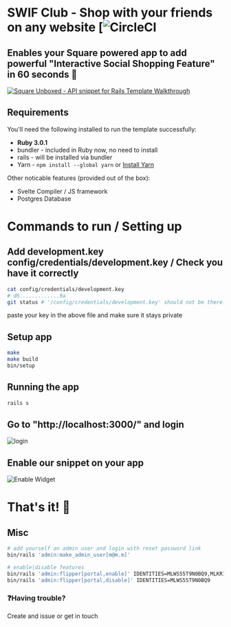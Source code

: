 # SWIF Club - Shop with your friends on any website [![CircleCI](https://app.circleci.com/pipelines/github/failure-driven/square-snippet-demo?branch=main)
## Enables your Square powered app to add powerful "Interactive Social Shopping Feature" in 60 seconds 🎉

[![Square Unboxed - API snippet for Rails Template Walkthrough](https://i.ibb.co/6X4wXtw/Screen-Shot-2021-06-08-at-2-28-36-pm.png)](https://www.youtube.com/watch?v=JbytzNibk54)

## Requirements

You'll need the following installed to run the template successfully:

* **Ruby 3.0.1**
* bundler - included in Ruby now, no need to install
* rails - will be installed via bundler
* Yarn - `npm install --global yarn` or [Install Yarn](https://yarnpkg.com/en/docs/install)

Other noticable features (provided out of the box):
* Svelte Compiler / JS framework
* Postgres Database

# Commands to run / Setting up
## Add development.key config/credentials/development.key / Check you have it correctly
```zsh
cat config/credentials/development.key
# d6.............9a
git status # '/config/credentials/development.key' should not be there.
```
paste your key in the above file and make sure it stays private

## Setup app
```zsh
make
make build
bin/setup
```
## Running the app
```zsh
rails s
```
## Go to "http://localhost:3000/" and login 
![login](https://i.ibb.co/qMX9tM0/Screen-Shot-2021-06-08-at-3-09-32-pm.png)
## Enable our snippet on your app
![Enable Widget](https://i.ibb.co/JxGfNrj/Screen-Shot-2021-06-08-at-3-13-31-pm.png)
# That's it! 🚀
## Misc
```bash
# add yourself an admin user and login with reset password link
bin/rails 'admin:make_admin_user[m@m.m]'

# enable|disable features
bin/rails 'admin:flipper[portal,enable]' IDENTITIES=MLWS55T9N0BQ9,MLKR1MSQCYV7Y
bin/rails 'admin:flipper[portal,disable]' IDENTITIES=MLWS55T9N0BQ9
```
### ❓Having trouble? 
Create and issue or get in touch
